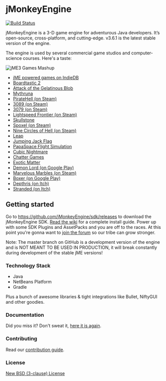 jMonkeyEngine
=============

[![Build Status](https://github.com/jMonkeyEngine/jmonkeyengine/workflows/Build%20jMonkeyEngine/badge.svg)](https://github.com/jMonkeyEngine/jmonkeyengine/actions)

jMonkeyEngine is a 3-D game engine for adventurous Java developers. It’s open-source, cross-platform, and cutting-edge.
v3.6.1 is the latest stable version of the engine.

The engine is used by several commercial game studios and computer-science courses. Here's a taste:

![jME3 Games Mashup](https://i.imgur.com/nF8WOW6.jpg)

 - [jME powered games on IndieDB](http://www.indiedb.com/engines/jmonkeyengine/games)
 - [Boardtastic 2](https://boardtastic-2.fileplanet.com/apk)
 - [Attack of the Gelatinous Blob](https://attack-gelatinous-blob.softwareandgames.com/)
 - [Mythruna](http://mythruna.com/)
 - [PirateHell (on Steam)](https://store.steampowered.com/app/321080/Pirate_Hell/)
 - [3089 (on Steam)](http://store.steampowered.com/app/263360/)
 - [3079 (on Steam)](http://store.steampowered.com/app/259620/)
 - [Lightspeed Frontier (on Steam)](https://store.steampowered.com/app/548650/Lightspeed_Frontier/)
 - [Skullstone](http://www.skullstonegame.com/)
 - [Spoxel (on Steam)](https://store.steampowered.com/app/746880/Spoxel/)
 - [Nine Circles of Hell (on Steam)](https://store.steampowered.com/app/1200600/Nine_Circles_of_Hell/)
 - [Leap](https://gamejolt.com/games/leap/313308)
 - [Jumping Jack Flag](http://timealias.bplaced.net/jack/)
 - [PapaSpace Flight Simulation](https://www.papaspace.at/)
 - [Cubic Nightmare](https://jaredbgreat.itch.io/cubic-nightmare)
 - [Chatter Games](https://chatter-games.com)
 - [Exotic Matter](https://exoticmatter.io)
 - [Demon Lord (on Google Play)](https://play.google.com/store/apps/details?id=com.dreiInitiative.demonLord&pli=1)
 - [Marvelous Marbles (on Steam)](https://store.steampowered.com/app/2244540/Marvelous_Marbles/)
 - [Boxer (on Google Play)](https://play.google.com/store/apps/details?id=com.tharg.boxer)
 - [Depthris (on Itch)](https://codewalker.itch.io/depthris)
 - [Stranded (on Itch)](https://tgiant.itch.io/stranded)

## Getting started

Go to https://github.com/jMonkeyEngine/sdk/releases to download the jMonkeyEngine SDK.
[Read the wiki](https://jmonkeyengine.github.io/wiki) for a complete install guide. Power up with some SDK Plugins and AssetPacks and you are off to the races. At this point you're gonna want to [join the forum](http://hub.jmonkeyengine.org/) so our tribe can grow stronger.

Note: The master branch on GitHub is a development version of the engine and is NOT MEANT TO BE USED IN PRODUCTION, it will break constantly during development of the stable jME versions!

### Technology Stack

 - Java
 - NetBeans Platform
 - Gradle

Plus a bunch of awesome libraries & tight integrations like Bullet, NiftyGUI and other goodies.

### Documentation

Did you miss it? Don't sweat it, [here it is again](https://jmonkeyengine.github.io/wiki).

### Contributing

Read our [contribution guide](https://github.com/jMonkeyEngine/jmonkeyengine/blob/master/CONTRIBUTING.md).

### License

[New BSD (3-clause) License](https://github.com/jMonkeyEngine/jmonkeyengine/blob/master/LICENSE.md)

